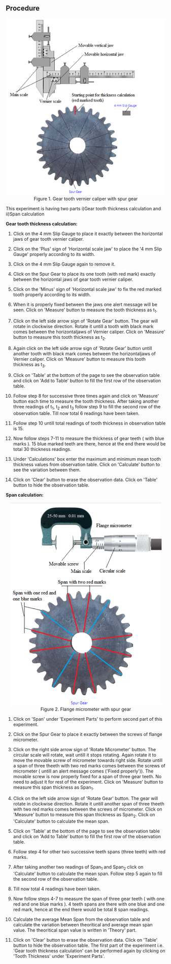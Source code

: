 ## Procedure


<div align="center">
<img class="img-fluid"  src="./images/conn.png" alt=""><br> 
Figure 1. Gear tooth vernier caliper with spur gear          
</div>


This experiment is having two parts i)Gear tooth thickness calculation and ii)Span calculation

**Gear tooth thickness calculation:**
1. Click on the 4 mm Slip Gauge to place it exactly between the horizontal jaws of gear tooth vernier caliper.

2. Click on the 'Plus' sign of 'Horizontal scale jaw' to place the '4 mm Slip Gauge' properly according to its width.

3. Click on the 4 mm Slip Gauge again to remove it.

4. Click on the Spur Gear to place its one tooth (with red mark) exactly between the horizontal jaws of gear tooth vernier caliper.

5. Click on the 'Minus' sign of 'Horizontal scale jaw' to fix the red marked tooth properly according to its width.

6. When it is properly fixed between the jaws one alert message will be seen. Click on 'Measure' button to measure the tooth thickness as t<sub>1</sub>.

7. Click on the left side arrow sign of 'Rotate Gear' button. The gear will rotate in clockwise direction. Rotate it untill a tooth with black mark
comes between the horizontaljaws of Vernier caliper. Click on 'Measure' button to measure this tooth thickness as t<sub>2</sub>.

8. Again click on the left side arrow sign of 'Rotate Gear' button untill another tooth with black mark
comes between the horizontaljaws of Vernier caliper. Click on 'Measure' button to measure this tooth thickness as t<sub>3</sub>.

9. Click on 'Table' at the bottom of the page to see the observation table and click on 'Add to Table' button to fill the first row of the observation table.

10. Follow step 8 for successive three times again and click on 'Measure' button each time to measure the tooth thickness. After taking another
three readings of t<sub>1</sub>, t<sub>2</sub> and t<sub>3</sub> follow step 9 to fill the second row of the observation table. Till now total 6 readings have been taken.

11. Follow step 10 untill total readings of tooth thickness in observation table is 15.

12. Now follow steps 7-11 to measure the thickness of gear teeth ( with blue marks ). 15 blue marked teeth are there, hence at the end there would be total 30 thickness readings.

13. Under 'Calculations' box enter the maximum and minimum mean tooth thickness values from observation table. Click on 'Calculate' button to see the variation
between them.

14. Click on 'Clear' button to erase the observation data. Click on 'Table' button to hide the observation table.


**Span calculation:**

<div align="center">
<img class="img-fluid"  src="./images/conn2.png" alt=""><br> 
Figure 2. Flange micrometer with spur gear          
</div>


1. Click on 'Span' under 'Experiment Parts' to perform second part of this experiment.

2. Click on the Spur Gear to place it exactly between the screws of flange micrometer.

3. Click on the right side arrow sign of 'Rotate Micrometer' button. The circular scale will rotate, wait untill it stops rotating. Again rotate it to move the movable screw of micrometer towards right side. Rotate untill a span of three theeth with two red marks comes between the screws of micrometer ( untill an alert message comes ('Fixed properly')). The movable screw is now properly fixed for a span of three gear teeth.
No need to adjust it for rest of the experiment. Click on 'Measure' button to measure this span thickness as Span<sub>1</sub>.

4. Click on the left side arrow sign of 'Rotate Gear' button. The gear will rotate in clockwise direction. Rotate it untill another span of three theeth with two red marks comes between the screws of micrometer. Click on 'Measure' button to measure this span thickness as Span<sub>2</sub>.
Click on 'Calculate' button to calculate the mean span.

5. Click on 'Table' at the bottom of the page to see the observation table and click on 'Add to Table' button to fill the first row of the observation table.

6. Follow step 4 for other two successive teeth spans (three teeth) with red marks.

7. After taking another two readings of Span<sub>1</sub> and Span<sub>2</sub> click on 'Calculate' button to calculate the mean span. Follow step 5 again to fill the second row of the observation table.

8. Till now total 4 readings have been taken.

9. Now follow steps 4-7 to measure the span of three gear teeth ( with one red and one blue marks ). 4 teeth spans are there with one blue and one red mark, hence at the end there would be total 8 span readings.

10. Calculate the average Mean Span from the observation table and calculate the variation between theoritical and average mean span value.	The theoritical span value is written in 'Theory' part.

11. Click on 'Clear' button to erase the observation data. Click on 'Table' button to hide the observation table. The first part of the experiment i.e. 'Gear tooth thickness calculation' can be performed again by clicking on 'Tooth Thickness' under 'Experiment Parts'.

  